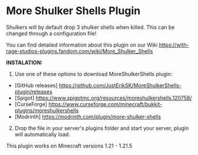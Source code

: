 # More Shulker Shells Plugin
Shulkers will by default drop 3 shulker shells when killed. This can be changed through a configuration file!

You can find detailed information about this plugin on our Wiki https://with-rage-studios-plugins.fandom.com/wiki/More_Shulker_Shells

**INSTALATION:**
1. Use one of these options to download MoreShulkerShells plugin:
- [GitHub releases] https://github.com/JustErikSK/MoreShulkerShells-plugin/releases
- [Spigot] https://www.spigotmc.org/resources/moreshulkershells.120758/
- [CurseForge] https://www.curseforge.com/minecraft/bukkit-plugins/moreshulkershells
- [Modrinth] https://modrinth.com/plugin/more-shulker-shells
2. Drop the file in your server's plugins folder and start your server, plugin will automatically load.

This plugin works on Minecraft versions 1.21 - 1.21.5
